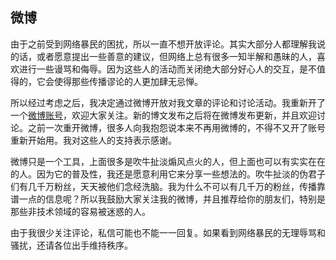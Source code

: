 ## 微博

由于之前受到网络暴民的困扰，所以一直不想开放评论。其实大部分人都理解我说的话，或者愿意提出一些善意的建议，但网络上总有很多一知半解和愚昧的人，喜欢进行一些谩骂和侮辱。因为这些人的活动而关闭绝大部分好心人的交互，是不值得的，它会使得那些传播谬论的人更加肆无忌惮。

所以经过考虑之后，我决定通过微博开放对我文章的评论和讨论活动。我重新开了一个[微博账号](http://weibo.com/u/6347862377)，欢迎大家关注。新的博文发布之后将在微博发布更新，并且欢迎讨论。之前一次重开微博，很多人向我抱怨说本来不再用微博的，不得不又开了账号重新开始用。我对这些人的支持表示感谢。

微博只是一个工具，上面很多是吹牛扯淡煽风点火的人，但上面也可以有实实在在的人。因为它的普及性，我还是愿意利用它来分享一些想法的。吹牛扯淡的伪君子们有几千万粉丝，天天被他们念经洗脑。我为什么不可以有几千万的粉丝，传播靠谱一点的信息呢？所以我鼓励大家关注我的微博，并且推荐给你的朋友们，特别是那些非技术领域的容易被迷惑的人。

由于我很少关注评论，私信可能也不能一一回复。如果看到网络暴民的无理辱骂和骚扰，还请各位出手维持秩序。
